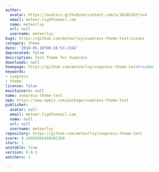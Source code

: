 ```yaml
---
author:
  avatar: https://avatars.githubusercontent.com/u/18205362?v=4
  email: meteor.lxy@foxmail.com
  name: meteorlxy
  url: null
  username: meteorlxy
bugs: https://github.com/meteorlxy/vuepress-theme-test/issues
category: theme
date: '2018-05-10T08:16:53.134Z'
deprecated: false
description: Test Theme for Vuepress
downloads: null
homepage: https://github.com/meteorlxy/vuepress-theme-test#readme
keywords:
- vuepress
- theme
license: false
maintainers: null
name: vuepress-theme-test
npm: https://www.npmjs.com/package/vuepress-theme-test
publisher:
  avatar: null
  email: meteor.lxy@foxmail.com
  name: null
  url: null
  username: meteorlxy
repository: https://github.com/meteorlxy/vuepress-theme-test
score: 0.14953056499102269
stars: 1
unstable: true
version: 0.0.1
watchers: 1

---
```



